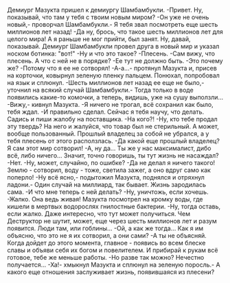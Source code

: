   Демиург Мазукта пришел к демиургу Шамбамбукли.
-Привет. Ну, показывай, что там у тебя с твоим новым миром?
-Он уже не очень новый,- проворчал Шамбамбукли.- Я тебя звал посмотреть еще шесть миллионов лет назад!
-Да ну, брось, что такое шесть миллионов лет для целого мира! А я раньше не мог прийти, был занят. Ну, давай, показывай.
Демиург Шамбамбукли провел друга в новый мир и указал носком ботинка: "вот!"
-Ну и что это такое?
-Плесень.
-Сам вижу, что плесень. А что с ней не в порядке?
-Ее тут не должно быть.
-Это почему же?
-Потому что я ее не сотворял!
-А-а...- протянул Мазукта и, присев на корточки, ковырнул зеленую пленку пальцем. Понюхал, попробовал на язык и сплюнул.
-Шесть миллионов лет назад ее еще не было,- уточнил на всякий случай Шамбамбукли.- Тогда только в воде появились какие-то комочки, а теперь, видишь, уже на сушу выползли...
-Вижу,- кивнул Мазукта.
-Я ничего не трогал, всё сохранил как было, тебя ждал.
-И правильно сделал. Сейчас я тебя научу, что делать. Садись и пиши жалобу на поставщика.
-На кого?!
-Ну, кто тебе продал эту твердь? На него и жалуйся, что товар был не стерильный. А может, вообще пользованный. Прошлый владелец за собой не убрался, а у тебя плесень от этого расползлась.
-Да какой еще прошлый владелец? Я сам этот мир сотворил!
-А, ну да... Ты же у нас максималист, дибо всё, либо ничего... Значит, точно говоришь, ты тут жизнь не насаждал?
-Нет.
-Ну, может, случайно, по ошибке?
-Да не делал я ничего такого! Землю - сотворил, воду - тоже, светила зажег, а оно вдруг само как поперло!
-Ну всё ясно,- подытожил Мазукта, поднялся и отряхнул ладони.- Один случай на миллиард, так бывает. Жизнь зародилась сама.
-И что мне теперь с ней делать?
-Ну, уничтожь, если хочешь.
-Жалко. Она ведь живая!
Мазукта посмотрел на кромку воды, где кишели в мертвых водорослях гнилостные бактерии.
-Ну, тогда оставь, если жалко. Даже интересно, что тут может получиться. Чем Деструктор не шутит, может, еще через шесть миллионов лет и разум появится. Люди там, или гоблины...
-Ой, а как же тогда... Как я им объясню, что это не я их сотворил, а они сами?
-А ты не объясняй. Когда дойдет до этого момента, главное - появись во всем блеске славы и объяви себя их богом и повелителем. И прибирай к рукам всё готовое, тебе же меньше работы.
-Но разве так можно? Нечестно получается...
-Ха!- хмыкнул Мазукта и сплюнул на зеленую поросль.- А какого еще отношения заслуживает жизнь, появившаяся из плесени?      